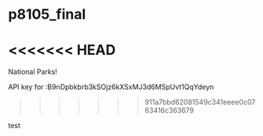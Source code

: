 # p8105_final

<<<<<<< HEAD
=======
National Parks! 

API key for :B9nDpbkbrb3kSOjz6kXSxMJ3d6MSpUvt1QqYdeyn
>>>>>>> 911a7bbd62081549c341eeee0c0763416c363679

test
